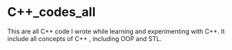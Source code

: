 # C++_codes_all
This are all C++ code I wrote while learning and experimenting with C++. 
It include all concepts of C++ , including OOP and STL.
